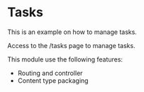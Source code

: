 Tasks
===============

This is an example on how to manage tasks.

Access to the /tasks page to manage tasks.

This module use the following features:
* Routing and controller
* Content type packaging